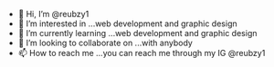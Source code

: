 - 👋 Hi, I’m @reubzy1
- 👀 I’m interested in ...web development and graphic design 
- 🌱 I’m currently learning ...web development and graphic design 
- 💞️ I’m looking to collaborate on ...with anybody 
- 📫 How to reach me ...you can reach me through my IG @reubzy1 

<!---
reubzy1/reubzy1 is a ✨ special ✨ repository because its `README.md` (this file) appears on your GitHub profile.
You can click the Preview link to take a look at your changes.
--->
